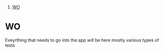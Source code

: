 
1. [WO](#wo)

# WO 

Eveyrthing that needs to go into the app will be here mostly various types of tests

